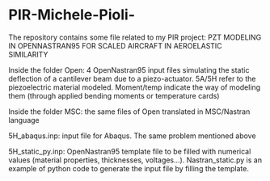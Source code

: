# PIR-Michele-Pioli-

The repository contains some file related to my PIR project:
PZT MODELING IN OPENNASTRAN95 FOR SCALED AIRCRAFT IN AEROELASTIC SIMILARITY

Inside the folder Open: 4 OpenNastran95 input files simulating the static deflection of a cantilever beam due to a piezo-actuator. 5A/5H refer to the piezoelectric material modeled. Moment/temp indicate the way of modeling them (through applied bending moments or temperature cards)

Inside the folder MSC: the same files of Open translated in MSC/Nastran language

5H_abaqus.inp: input file for Abaqus. The same problem mentioned above

5H_static_py.inp: OpenNastran95 template file to be filled with numerical values (material properties, thicknesses, voltages...).
Nastran_static.py is an example of python code to generate the input file by filling the template.
